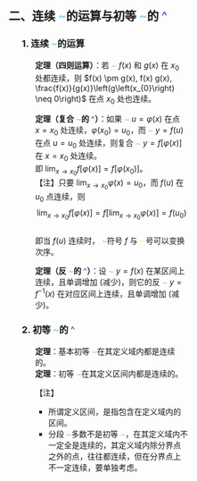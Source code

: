 <div style="float: left; width: 64%; padding: 1%;">

## 二、连续 <span style="color: LightSkyBlue;">~</span>的运算与初等 <span style="color: LightSkyBlue;">~</span>的 <span style="color: SlateBlue;">^</span>

<ul>

### 1. 连续 <span style="color: LightSkyBlue;">~</span>的运算

<ul>

**定理（四则运算）**：若 <span style="color: LightSkyBlue;">~</span> $f(x)$ 和 $g(x)$ 在 $x_{0}$ 处都连续，则 $f(x) \pm g(x), f(x) g(x), \frac{f(x)}{g(x)}\left(g\left(x_{0}\right) \neq 0\right)$ 在点 $x_{0}$ 处也连续。

**定理（复合 <span style="color: LightSkyBlue;">~</span>的 <span style="color: SlateBlue;">^</span>）**：如果 <span style="color: LightSkyBlue;">~</span> $u=\varphi(x)$ 在点 $x=x_{0}$ 处连续，$\varphi\left(x_{0}\right)=u_{0}$，而 <span style="color: LightSkyBlue;">~</span> $y=f(u)$ 在点 $u=u_{0}$ 处连续，则复合 <span style="color: LightSkyBlue;">~</span> $y=f[\varphi(x)]$ 在 $x=x_{0}$ 处连续。  
即 $\lim _{x \rightarrow x_{0}} f[\varphi(x)]=f\left[\varphi\left(x_{0}\right)\right]$。  
【注】只要 $\lim _{x \rightarrow x_{0}} \varphi(x)=u_{0}$，而 $f(u)$ 在 $u_{0}$ 点连续，则  
$$
\lim _{x \rightarrow x_{0}} f[\varphi(x)]=f\left[\lim _{x \rightarrow x_{0}} \varphi(x)\right]=f\left(u_{0}\right)
$$  
即当 $f(u)$ 连续时， <span style="color: LightSkyBlue;">~</span>符号 $f$ 与  <span style="color: Gold;">- </span>号可以变换次序。

**定理（反 <span style="color: LightSkyBlue;">~</span>的 <span style="color: SlateBlue;">^</span>）**：设 <span style="color: LightSkyBlue;">~</span> $y=f(x)$ 在某区间上连续，且单调增加 (减少)，则它的反 <span style="color: LightSkyBlue;">~</span> $y=f^{-1}(x)$ 在对应区间上连续，且单调增加 (减少)。

</ul>

### 2. 初等 <span style="color: LightSkyBlue;">~</span>的 <span style="color: SlateBlue;">^</span>

<ul>

**定理**：基本初等 <span style="color: LightSkyBlue;">~</span>在其定义域内都是连续的。  
**定理**：初等 <span style="color: LightSkyBlue;">~</span>在其定义区间内都是连续的。

【注】  
- 所谓定义区间，是指包含在定义域内的区间。  
- 分段 <span style="color: LightSkyBlue;">~</span>多数不是初等 <span style="color: LightSkyBlue;">~</span>，在其定义域内不一定全是连续的，其定义域内除分界点之外的点，往往都连续，但在分界点上不一定连续，要单独考虑。

</ul>

</ul>
</div>
<div style="float: right; width: 26%; padding: 1%;">

</div>
<div style="clear: both;"></div>

